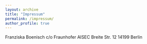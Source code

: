 ```yaml
---
layout: archive
title: "Impressum"
permalink: /impressum/
author_profile: true
---
```



Franziska Boenisch
c/o 
Fraunhofer AISEC
Breite Str. 12
14199 Berlin
